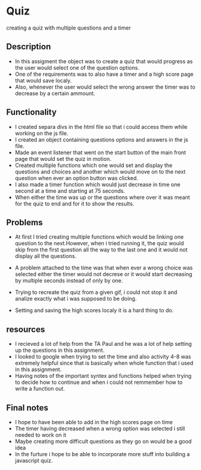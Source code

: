 # Quiz
creating a quiz with multiple questions and a timer

## Description
* In this assigment the object was to create a quiz that would progress as the user would select one of the question options.
* One of the requirements was to also have a timer and a high score page that would save localy.
* Also, whenever the user would select the wrong answer the timer was to decrease by a certain ammount.

## Functionality
* I created separa divs in the html file so that i could access them while working on the js file.
* I created an object containing questions options and answers in the js file.
* Made an event listener that went on the start button of the main front page that would set the quiz in motion.
* Created multiple functions which one would set and display the questions and choices and another which would move on to the next question when ever an option button was clicked.
* I also made a timer function which would just decrease in time one second at a time and starting at 75 seconds.
* When either the time was up or the questions where over it was meant for the quiz to end and for it to show the results.


## Problems
* At first I tried creating multiple functions which would be linking one question to the next.However, when i tried running it, the quiz would skip from the first question all the way to the last one and it would not display all the questions.

* A problem attached to the time was that when ever a wrong choice was selected either the timer would not decrese or it would start decreasing by multiple seconds instead of only by one.

* Trying to recreate the quiz from a given gif, i could not stop it and analize exactly what i was supposed to be doing.

* Setting and saving the high scores localy it is a hard thing to do.



## resources
* I recieved a lot of help from the TA Paul and he was a lot of help setting up the questions in this assignment.
* I looked to google when trying to set the time and also activity 4-8 was extremely helpful since that is basically when whole function that i used in this assignment.
* Having notes of the important syntex and functions helped when trying to decide how to continue and when i could not remmember how to write a function out.

## Final notes
* I hope to have been able to add in the high scores page on time
* The timer having decreased when a wrong option was selected i still needed to work on it
* Maybe creating more difficult questions as they go on would be a good idea
* In the furture i hope to be able to incorporate more stuff into building a javascript quiz.